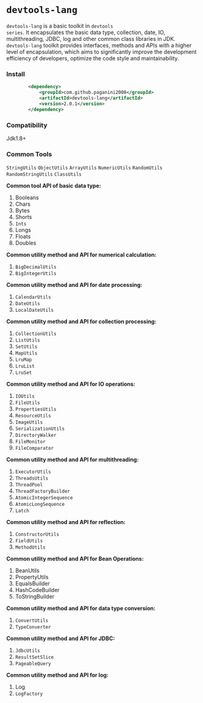 # <code>devtools-lang</code>
<code>devtools-lang</code> is a basic toolkit in <code>devtools series</code>. It encapsulates the basic data type, collection, date, IO, multithreading, JDBC, log and other common class libraries in JDK. <code>devtools-lang</code> toolkit provides interfaces, methods and APIs with a higher level of encapsulation, which aims to significantly improve the development efficiency of developers, optimize the code style and maintainability.

### Install
``` xml
		<dependency>
			<groupId>com.github.paganini2008</groupId>
			<artifactId>devtools-lang</artifactId>
			<version>2.0.1</version>
		</dependency>
```

### Compatibility
Jdk1.8+

### Common Tools
<code>StringUtils</code>
<code>ObjectUtils</code>
<code>ArrayUtils</code>
<code>NumericUtils</code>
<code>RandomUtils</code>
<code>RandomStringUtils</code>
<code>ClassUtils</code>

**Common tool API of basic data type:**
1. Booleans
2. Chars
3. Bytes
4. Shorts
5. <code>Ints</code>
6. Longs
7. Floats
8. Doubles

**Common utility method and API for numerical calculation:**
1. <code>BigDecimalUtils</code>
2. <code>BigIntegerUtils</code>

**Common utility method and API for date processing:**

1. <code>CalendarUtils</code>
2. <code>DateUtils</code>
3. <code>LocalDateUtils</code>

**Common utility method and API for collection processing:**
1. <code>CollectionUtils</code>
2. <code>ListUtils</code>
3. <code>SetUtils</code>
4. <code>MapUtils</code>
5. <code>LruMap</code>
6. <code>LruList</code>
7. <code>LruSet</code>

**Common utility method and API for IO operations:**

1. <code>IOUtils</code>
2. <code>FileUtils</code>
3. <code>PropertiesUtils</code>
4. <code>ResourceUtils</code>
5. <code>ImageUtils</code>
6. <code>SerializationUtils</code>
7. <code>DirectoryWalker</code>
8. <code>FileMonitor</code>
9. <code>FileComparator</code>

**Common utility method and API for multithreading:**
1. <code>ExecutorUtils</code>
2. <code>ThreadsUtils</code>
3. <code>ThreadPool</code>
4. <code>ThreadFactoryBuilder</code>
5. <code>AtomicIntegerSequence</code>
6. <code>AtomicLongSequence</code>
7. <code>Latch</code>

**Common utility method and API for reflection:**
1. <code>ConstructorUtils</code>
2. <code>FieldUtils</code>
3. <code>MethodUtils</code>

**Common utility method and API for Bean Operations:**
1. BeanUtils
2. PropertyUtils
3. EqualsBuilder
4. HashCodeBuilder
5. ToStringBuilder

**Common utility method and API for data type conversion:**
1. <code>ConvertUtils</code>
2. <code>TypeConverter</code>

**Common utility method and API for JDBC:**
1. <code>JdbcUtils</code>
2. <code>ResultSetSlice</code>
3. <code>PageableQuery</code>

**Common utility method and API for log:**
1. Log
2. <code>LogFactory</code>